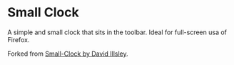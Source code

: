 # Small Clock

A simple and small clock that sits in the toolbar. Ideal for full-screen usa of Firefox.

Forked from [Small-Clock by David Illsley](https://github.com/davidillsley/small-clock).
